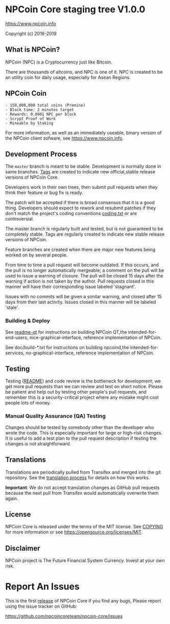 NPCoin Core staging tree V1.0.0 
================================

https://www.npcoin.info

Copyright (c) 2018-2019


What is NPCoin?
----------------

NPCoin (NPC) is a Cryptocurrency just like Bitcoin.

There are thousands of altcoins, and NPC is one of it. NPC is created to be an utility coin for daily usage, especially for Asean Regions.


NPCoin Coin
----------------
```
- 150,000,000 total coins (Premine)
- Block time: 2 minutes target
- Rewards: 0.0001 NPC per block
- Scrypt Proof of Work
- Mineable by Staking
```
For more information, as well as an immediately useable, binary version of
the NPCoin client sofware, see https://www.npcoin.info.


Development Process
-------------------

The `master` branch is meant to be stable. Development is normally done in same branches. [Tags](https://github.com/npcoincoreteam/npcoin-core/tags) are created to indicate new official,stable release versions of NPCoin Core.

Developers work in their own trees, then submit pull requests when they think their feature or bug fix is ready.

The patch will be accepted if there is broad consensus that it is a good thing.  Developers should expect to rework and resubmit patches if they don't match the project's coding conventions [coding.txt](/doc/coding.txt) or are controversial.

The master branch is regularly built and tested, but is not guaranteed to be completely stable. Tags are regularly created to indicate new stable release versions of NPCoin.

Feature branches are created when there are major new features being worked on by several people.

From time to time a pull request will become outdated. If this occurs, and the pull is no longer automatically mergeable; a comment on the pull will be used to issue a warning of closure. The pull will be closed 15 days after the warning if action is not taken by the author. Pull requests closed in this manner will have their corresponding issue labeled 'stagnant'.

Issues with no commits will be given a similar warning, and closed after 15 days from their last activity. Issues closed in this manner will be labeled 'stale'.


### Building & Deploy

See  [readme-qt](/doc/readme-qt.rst) for instructions on building NPCoin QT,the intended-for-end-users, nice-graphical-interface, reference implementation of NPCoin.

See doc/build-*.txt for instructions on building npcoind,the intended-for-services, no-graphical-interface, reference
implementation of NPCoin.




Testing
-------

Testing ([README](/src/test/README)) and code review is the bottleneck for development; we get more pull
requests than we can review and test on short notice. Please be patient and help out by testing
other people's pull requests, and remember this is a security-critical project where any mistake might cost people
lots of money.


### Manual Quality Assurance (QA) Testing

Changes should be tested by somebody other than the developer who wrote the
code. This is especially important for large or high-risk changes. It is useful
to add a test plan to the pull request description if testing the changes is
not straightforward.

Translations
------------

Translations are periodically pulled from Transifex and merged into the git repository. See the
[translation process](doc/translation_process.md) for details on how this works.

**Important**: We do not accept translation changes as GitHub pull requests because the next
pull from Transifex would automatically overwrite them again.

License
-------

NPCoin Core is released under the terms of the MIT license. See [COPYING](COPYING) for more
information or see https://opensource.org/licenses/MIT.

Disclaimer
-------------------

NPCoin project is The Future Financial System Currency.
Invest at your own risk.

Report An Issues 
================

This is the first [release](https://github.com/npcoincoreteam/npcoin-core/releases) of NPCoin Core if you find any bugs, Please report using the issue tracker on GitHub:

https://github.com/npcoincoreteam/npcoin-core/issues
